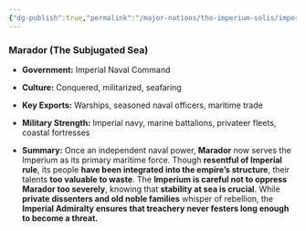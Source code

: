 ```yaml
---
{"dg-publish":true,"permalink":"/major-nations/the-imperium-solis/imperial-provinces/mirador/"}
---
```


### **Marador (The Subjugated Sea)**

- **Government:** Imperial Naval Command
	
- **Culture:** Conquered, militarized, seafaring
	
- **Key Exports:** Warships, seasoned naval officers, maritime trade
	
- **Military Strength:** Imperial navy, marine battalions, privateer fleets, coastal fortresses
	
- **Summary:** Once an independent naval power, **Marador** now serves the Imperium as its primary maritime force. Though **resentful of Imperial rule**, its people **have been integrated into the empire’s structure**, their talents **too valuable to waste**. The **Imperium is careful not to oppress Marador too severely**, knowing that **stability at sea is crucial**. While **private dissenters and old noble families** whisper of rebellion, the **Imperial Admiralty ensures that treachery never festers long enough to become a threat.** 